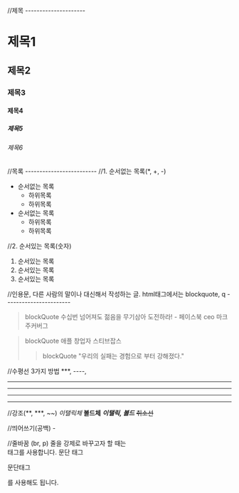 //제목  ---------------------
# 제목1
## 제목2
### 제목3
#### 제목4
##### 제목5
###### 제목6

//목록 -------------------------
//1. 순서없는 목록(*, +, -)
* 순서없는 목록
  + 하위목록
  + 하위목록
* 순서없는 목록
  + 하위목록
  + 하위목록

//2. 순서있는 목록(숫자)
1. 순서있는 목록
2. 순서있는 목록
3. 순서있는 목록

//인용문, 다른 사람의 말이나 대신해서 작성하는 글. html태그에서는 blockquote, q -----------------------
> blockQuote  수십번 넘어져도 젊음을 무기삼아 도전하라! - 페이스북 ceo 마크 주커버그

> blockQuote 애플 창업자 스티브잡스 
>> blockQuote "우리의 실패는 경험으로 부터 강해졌다."

//수평선 3가지 방법 ***, ----, <hr />
***
----
<hr />

//강조(**, ***, ~~)
*이탤릭체*
**볼드체**
***이탤릭, 볼드***
~~취소선~~

//띄어쓰기(공백) - &nbsp;
&nbsp;&nbsp;&nbsp;&nbsp;&nbsp;&nbsp;
&nbsp;&nbsp;&nbsp;&nbsp;&nbsp;&nbsp;&nbsp;&nbsp;&nbsp;

//줄바꿈 (br, p)
줄을 강제로 바꾸고자 할 때는 <br>태그를 사용합니다.
문단 태그 <p>문단태그</P>를 사용해도 됩니다.








